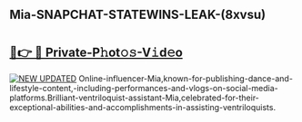 ## Mia-SNAPCHAT-STATEWINS-LEAK-(8xvsu)


# <h2><a href="https://mediaupload.pro?-20M">🔗👉 🔴 Private-P𝚑ot𝚘𝚜-V𝚒d𝚎o</a></h2>

[![NEW UPDATED](https://i.imgur.com/0qMVB7G.gif)](https://mediaupload.pro?-20M)
Online-influencer-Mia,known-for-publishing-dance-and-lifestyle-content,-including-performances-and-vlogs-on-social-media-platforms.Brilliant-ventriloquist-assistant-Mia,celebrated-for-their-exceptional-abilities-and-accomplishments-in-assisting-ventriloquists.  
